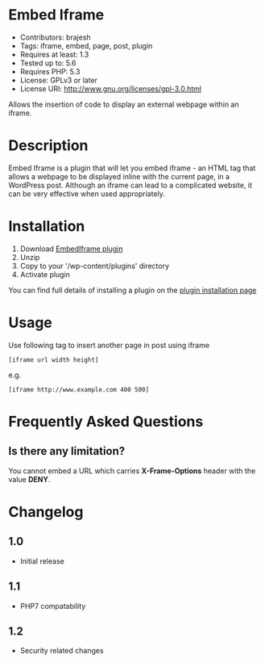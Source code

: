 # Embed Iframe

* Contributors: brajesh
* Tags: iframe, embed, page, post, plugin
* Requires at least: 1.3
* Tested up to: 5.6
* Requires PHP: 5.3
* License: GPLv3 or later
* License URI: http://www.gnu.org/licenses/gpl-3.0.html

Allows the insertion of code to display an external webpage within an iframe.

# Description

Embed Iframe is a plugin that will let you embed iframe - an HTML tag that allows a webpage to be displayed inline with the current page, in a WordPress post. Although an iframe can lead to a complicated website, it can be very effective when used appropriately.

# Installation

1. Download [EmbedIframe plugin](http://downloads.wordpress.org/plugin/embed-iframe.zip)
1. Unzip
1. Copy to your '/wp-content/plugins' directory
1. Activate plugin

You can find full details of installing a plugin on the [plugin installation page](https://wordpress.org/support/article/managing-plugins/)

# Usage

Use following tag to insert another page in post using iframe

`[iframe url width height]`

e.g.

`[iframe http://www.example.com 400 500]`

# Frequently Asked Questions

## Is there any limitation?

You cannot embed a URL which carries **X-Frame-Options** header with the value **DENY**.

# Changelog
 
## 1.0
* Initial release

## 1.1
* PHP7 compatability

## 1.2
* Security related changes
